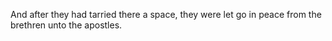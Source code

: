 And after they had tarried there a space, they were let go in peace from the brethren unto the apostles.
